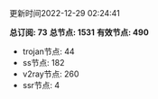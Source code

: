 更新时间2022-12-29 02:24:41

**总订阅: 73**
**总节点: 1531**
**有效节点: 490**
- trojan节点: 44
- ss节点: 182
- v2ray节点: 260
- ssr节点: 4
